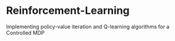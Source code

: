 # Reinforcement-Learning
Implementing policy-value iteration and Q-learning algorithms for a Controlled MDP 
